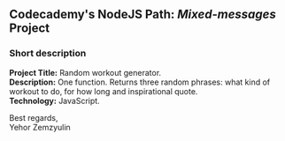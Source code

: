 ## Codecademy's NodeJS Path: *Mixed-messages* Project

### Short description
__Project Title:__ Random workout generator.  
__Description:__ One function. Returns three random phrases: what kind of workout to do, for how long and inspirational quote.  
__Technology:__ JavaScript.  



Best regards,  
Yehor Zemzyulin